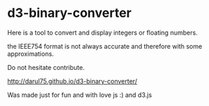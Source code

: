 # d3-binary-converter

Here is a tool to convert and display integers or floating numbers.

the IEEE754 format is not always accurate and therefore with some approximations.

Do not hesitate contribute.

http://darul75.github.io/d3-binary-converter/

Was made just for fun and with love js :) and d3.js
